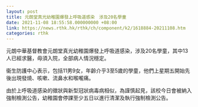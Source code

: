 ```yaml
---
layout: post
title: 元朗堂真光幼稚園爆發上呼吸道感染　涉及20名學童
date: 2021-11-08 18:55:58.000000000 +08:00
link: https://news.rthk.hk/rthk/ch/component/k2/1618884-20211108.htm
categories: rthk
---
```


元朗中華基督教會元朗堂真光幼稚園爆發上呼吸道感染，涉及20名學童，其中13人已經求醫，毋須入院，全部病人情況穩定。

衞生防護中心表示，包括11男9女，年齡介乎3至5歲的學童，他們上星期五開始先後出現發燒、咳嗽、流鼻水和喉嚨痛。

由於上呼吸道感染的徵狀與新型冠狀病毒病相似，為謹慎起見，該校今日會被納入強制檢測公告，幼稚園會停課至少五日以進行清潔及執行強制檢測公告。
